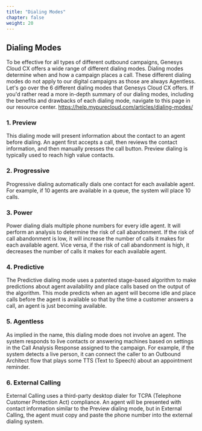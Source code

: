 ```yaml
---
title: "Dialing Modes"
chapter: false
weight: 20
---
```

## Dialing Modes
To be effective for all types of different outbound campaigns, Genesys Cloud CX offers a wide range of different dialing modes. Dialing modes determine when and how a campaign places a call. These different dialing modes do not apply to our digital campaigns as those are always Agentless. Let's go over the 6 different dialing modes that Genesys Cloud CX offers. If you'd rather read a more in-depth summary of our dialing modes, including the benefits and drawbacks of each dialing mode, navigate to this page in our resource center. https://help.mypurecloud.com/articles/dialing-modes/ 

### 1. Preview 
This dialing mode will present information about the contact to an agent before dialing. An agent first accepts a call, then reviews the contact information, and then manually presses the call button. Preview dialing is typically used to reach high value contacts. 

### 2. Progressive 
Progressive dialing automatically dials one contact for each available agent. For example, if 10 agents are available in a queue, the system will place 10 calls. 

### 3. Power
Power dialing dials multiple phone numbers for every idle agent. It will perform an analysis to determine the risk of call abandonment. If the risk of call abandonment is low, it will increase the number of calls it makes for each available agent. Vice versa, if the risk of call abandonment is high, it decreases the number of calls it makes for each available agent.

### 4. Predictive 
The Predictive dialing mode uses a patented stage-based algorithm to make predictions about agent availability and place calls based on the output of the algorithm. This mode predicts when an agent will become idle and place calls before the agent is available so that by the time a customer answers a call, an agent is just becoming available.

### 5. Agentless
As implied in the name, this dialing mode does not involve an agent. The system responds to live contacts or answering machines based on settings in the Call Analysis Response assigned to the campaign. For example, if the system detects a live person, it can connect the caller to an Outbound Architect flow that plays some TTS (Text to Speech) about an appointment reminder.

### 6. External Calling
External Calling uses a third-party desktop dialer for TCPA (Telephone Customer Protection Act) compliance. An agent will be presented with contact information similar to the Preview dialing mode, but in External Calling, the agent must copy and paste the phone number into the external dialing system. 